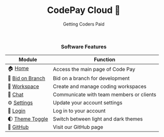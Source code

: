 <div align="center">

# CodePay Cloud 💾
Getting Coders Paid

<br>

### Software Features

| Module              | Function                                    |
|--------------------|--------------------------------------------|
| 🏠 [Home](https://codepay.cloud/)           | Access the main page of Code Pay            |
| 📝 [Bid on Branch](https://codepay.cloud/request)              | Bid on a branch for development                               |
| 🌳 [Workspace](https://codepay.cloud/workspace)            | Create and manage coding workspaces         |
| 💬 [Chat](https://codepay.cloud/chat)     | Communicate with team members or clients  |
| ⚙️ [Settings](https://codepay.cloud/settings) | Update your account settings        |
| 🔑 [Login](https://codepay.cloud/auth)    | Log in to your account |
| 🌓 [Theme Toggle](#)    | Switch between light and dark themes |
| 🐙 [GitHub](https://github.com/CodePayCloud)     | Visit our GitHub page |

</div>
